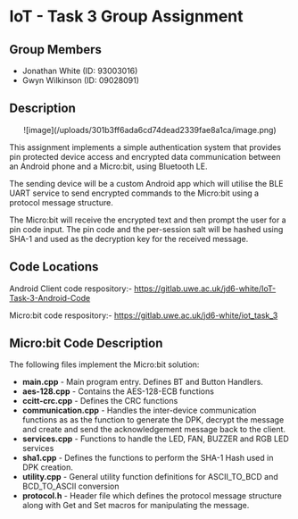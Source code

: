 # IoT - Task 3 Group Assignment

## Group Members

- Jonathan White (ID: 93003016)
- Gwyn Wilkinson (ID: 09028091)


## Description

<center>![image](/uploads/301b3ff6ada6cd74dead2339fae8a1ca/image.png)</center>

This assignment implements a simple authentication system that provides pin protected device access and encrypted data communication between an Android phone and a Micro:bit, using Bluetooth LE.

The sending device will be a custom Android app which will utilise the BLE UART service to send encrypted commands to the Micro:bit using a protocol message structure.

The Micro:bit will receive the encrypted text and then prompt the user for a pin code input. The pin code and the per-session salt will be hashed using SHA-1 and used as the decryption key for the received message.

## Code Locations

Android Client code respository:- https://gitlab.uwe.ac.uk/jd6-white/IoT-Task-3-Android-Code

Micro:bit code respository:- https://gitlab.uwe.ac.uk/jd6-white/iot_task_3

## Micro:bit Code Description

The following files implement the Micro:bit solution:

 - **main.cpp** - Main program entry. Defines BT and Button Handlers.
 - **aes-128.cpp** - Contains the AES-128-ECB functions
 - **ccitt-crc.cpp** - Defines the CRC functions
 - **communication.cpp** - Handles the inter-device communication functions as as the function to generate the DPK, decrypt the message and create and send the acknowledgement message back to the client.
 - **services.cpp** - Functions to handle the LED, FAN, BUZZER and RGB LED services
 - **sha1.cpp** - Defines the functions to perform the SHA-1 Hash used in DPK creation.
 - **utility.cpp** - General utility function definitions for ASCII_TO_BCD and BCD_TO_ASCII conversion
 - **protocol.h** - Header file which defines the protocol message structure along with Get and Set macros for manipulating the message.
 